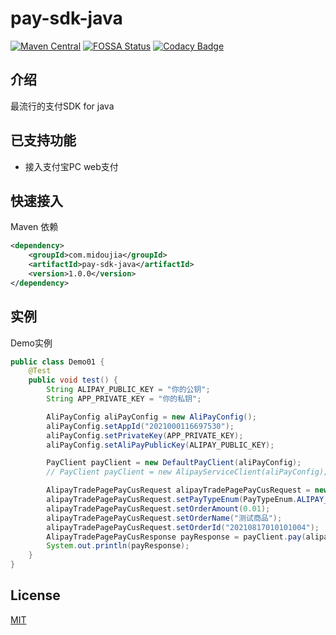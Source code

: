 pay-sdk-java
=
[![Maven Central](https://img.shields.io/badge/maven--central-v1.0.0-green)](https://mvnrepository.com/artifact/com.midoujia/pay-sdk-java)
[![FOSSA Status](https://app.fossa.com/api/projects/git%2Bgithub.com%2Fmidoujia%2Fpay-sdk-java.svg?type=shield)](https://app.fossa.com/projects/git%2Bgithub.com%2Fmidoujia%2Fpay-sdk-java?ref=badge_shield)
[![Codacy Badge](https://api.codacy.com/project/badge/Grade/17833dfd82d34624ab5623d736bc376d)](https://app.codacy.com/gh/midoujia/pay-sdk-java/dashboard)

## 介绍 

最流行的支付SDK for java

## 已支持功能

- 接入支付宝PC web支付

## 快速接入

Maven 依赖
```xml
<dependency>
    <groupId>com.midoujia</groupId>
    <artifactId>pay-sdk-java</artifactId>
    <version>1.0.0</version>
</dependency>
```

## 实例
Demo实例
```java
public class Demo01 {
    @Test
    public void test() {
        String ALIPAY_PUBLIC_KEY = "你的公钥";
        String APP_PRIVATE_KEY = "你的私钥";

        AliPayConfig aliPayConfig = new AliPayConfig();
        aliPayConfig.setAppId("2021000116697530");
        aliPayConfig.setPrivateKey(APP_PRIVATE_KEY);
        aliPayConfig.setAliPayPublicKey(ALIPAY_PUBLIC_KEY);

        PayClient payClient = new DefaultPayClient(aliPayConfig);
        // PayClient payClient = new AlipayServiceClient(aliPayConfig);

        AlipayTradePagePayCusRequest alipayTradePagePayCusRequest = new AlipayTradePagePayCusRequest();
        alipayTradePagePayCusRequest.setPayTypeEnum(PayTypeEnum.ALIPAY_PC);
        alipayTradePagePayCusRequest.setOrderAmount(0.01);
        alipayTradePagePayCusRequest.setOrderName("测试商品");
        alipayTradePagePayCusRequest.setOrderId("20210817010101004");
        AlipayTradePagePayCusResponse payResponse = payClient.pay(alipayTradePagePayCusRequest);
        System.out.println(payResponse);
    }
}
```

## License

[MIT](https://github.com/midoujia/pay-sdk-java/blob/main/LICENSE)